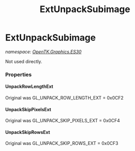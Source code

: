 ﻿---
title: ExtUnpackSubimage
---

# ExtUnpackSubimage
_namespace: [OpenTK.Graphics.ES30](N-OpenTK.Graphics.ES30.html)_

Not used directly.



### Properties

#### UnpackRowLengthExt
Original was GL_UNPACK_ROW_LENGTH_EXT = 0x0CF2
#### UnpackSkipPixelsExt
Original was GL_UNPACK_SKIP_PIXELS_EXT = 0x0CF4
#### UnpackSkipRowsExt
Original was GL_UNPACK_SKIP_ROWS_EXT = 0x0CF3

